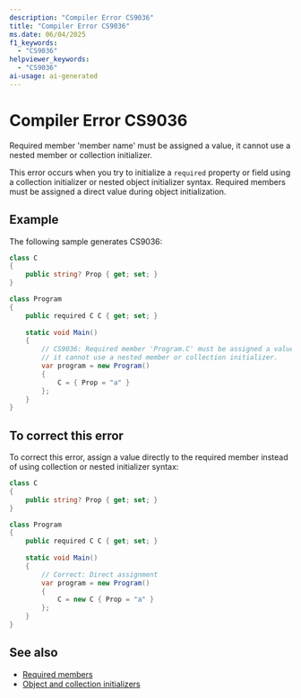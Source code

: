 ```yaml
---
description: "Compiler Error CS9036"
title: "Compiler Error CS9036"
ms.date: 06/04/2025
f1_keywords:
  - "CS9036"
helpviewer_keywords:
  - "CS9036"
ai-usage: ai-generated
---
```

# Compiler Error CS9036

Required member 'member name' must be assigned a value, it cannot use a nested member or collection initializer.

This error occurs when you try to initialize a `required` property or field using a collection initializer or nested object initializer syntax. Required members must be assigned a direct value during object initialization.

## Example

The following sample generates CS9036:

```csharp
class C
{
    public string? Prop { get; set; }
}

class Program
{
    public required C C { get; set; }
    
    static void Main()
    {
        // CS9036: Required member 'Program.C' must be assigned a value, 
        // it cannot use a nested member or collection initializer.
        var program = new Program()
        {
            C = { Prop = "a" }
        };
    }
}
```

## To correct this error

To correct this error, assign a value directly to the required member instead of using collection or nested initializer syntax:

```csharp
class C
{
    public string? Prop { get; set; }
}

class Program
{
    public required C C { get; set; }
    
    static void Main()
    {
        // Correct: Direct assignment
        var program = new Program()
        {
            C = new C { Prop = "a" }
        };
    }
}
```

## See also

- [Required members](../keywords/required.md)
- [Object and collection initializers](../../programming-guide/classes-and-structs/object-and-collection-initializers.md)
